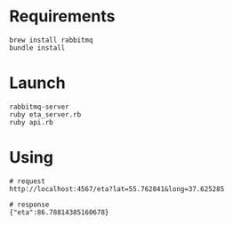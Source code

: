 # Requirements

```
brew install rabbitmq
bundle install
```

# Launch

```
rabbitmq-server
ruby eta_server.rb
ruby api.rb
```

# Using

```
# request
http://localhost:4567/eta?lat=55.762841&long=37.625285

# response
{"eta":86.78814385160678}
```
